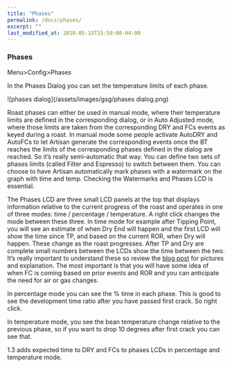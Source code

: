 ```yaml
---
title: "Phases"
permalink: /docs/phases/
excerpt: ""
last_modified_at: 2018-05-15T15:59:00-04:00
---
```


### Phases

Menu>Config>Phases

In the Phases Dialog you can set the temperature limits of each phase.

![phases dialog](/assets/images/gsg/phases dialog.png)

Roast phases can either be used in manual mode, where their temperature limits are defined in the corresponding dialog, or in Auto Adjusted mode, where those limits are taken from the corresponding DRY and FCs events as keyed during a roast. In manual mode some people activate AutoDRY and AutoFCs to let Artisan generate the corresponding events once the BT reaches the limits of the corresponding phases defined in the dialog are reached.  So it’s really semi-automatic that way.   You can define two sets of phases limits (called Filter and Espresso) to switch between them.  You can choose to have Artisan automatically mark phases with a watermark on the graph with time and temp.  Checking the Watermarks and Phases LCD is essential.

The Phases LCD are three small LCD panels at the top that displays information relative to the current progress of the roast and operates in one of three modes: time / percentage / temperature.  A right click changes the mode between these three.    In time mode for example after Tipping Point, you will see an estimate of when Dry End will happen and the first LCD will show the time since TP, and based on the current ROR, when Dry will happen.  These change as the roast progresses.  After TP and Dry are complete small numbers between the LCDs show the time between the two.  It’s really important to understand these so review the [blog post](/https://artisan-roasterscope.blogspot.com/2016/03/lcds.html) for pictures and explanation. The most important is that you will have some idea of when FC is coming based on prior events and ROR and you can anticipate the need for air or gas changes.  

In percentage mode you can see the % time in each phase.  This is good to see the development time ratio after you have passed first crack.  So right click.

In temperature mode, you see the bean temperature change relative to the previous phase, so if you want to drop 10 degrees after first crack you can see that.  

1.3 adds expected time to DRY and FCs to phases LCDs in percentage and temperature mode.
